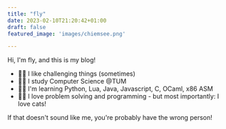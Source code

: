 ```yaml
---
title: "fly"
date: 2023-02-10T21:20:42+01:00
draft: false
featured_image: 'images/chiemsee.png'

---
```


Hi, I'm fly, and this is my blog!

- 🐱‍🐉 I like challenging things (sometimes)
- 🐱‍💻 I study Computer Science @TUM
- 🐱‍👤 I'm learning Python, Lua, Java, Javascript, C, OCaml, x86 ASM
- 🐱‍🏍 I love problem solving and programming - but most importantly: I love cats!

If that doesn't sound like me, you're probably have the wrong person! 